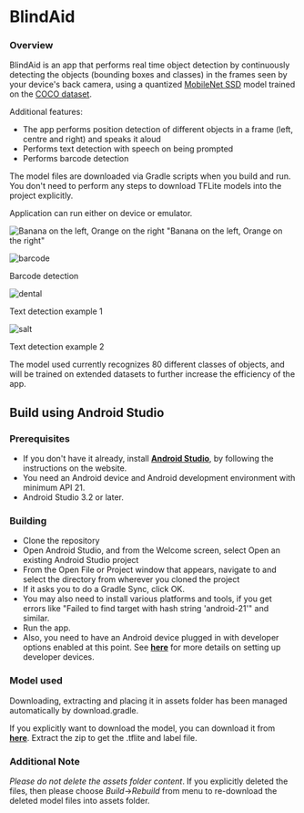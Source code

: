 # BlindAid
### Overview
BlindAid is an app that performs real time object detection by continuously detecting the objects (bounding boxes and classes) in the frames seen by your device's back camera, using a quantized [MobileNet SSD](https://github.com/tensorflow/models/tree/master/research/object_detection) model trained on the [COCO dataset](http://cocodataset.org/).

Additional features:
+ The app performs position detection of different objects in a frame (left, centre and right) and speaks it aloud
+ Performs text detection with speech on being prompted
+ Performs barcode detection

The model files are downloaded via Gradle scripts when you build and run. You don't need to perform any steps to download TFLite models into the project explicitly.

Application can run either on device or emulator.

![Banana on the left, Orange on the right](https://user-images.githubusercontent.com/30727326/60101900-3905da80-977a-11e9-90f3-05ae911a1065.jpeg)
"Banana on the left, Orange on the right"

![barcode](https://user-images.githubusercontent.com/30727326/60102317-0f997e80-977b-11e9-999f-b74a072ddfd5.jpeg)

Barcode detection

![dental](https://user-images.githubusercontent.com/30727326/60104180-8edc8180-977e-11e9-98fa-cafbbea975c8.jpeg)

Text detection example 1

![salt](https://user-images.githubusercontent.com/30727326/60102562-9189a780-977b-11e9-82b3-b805a127313c.jpeg)

Text detection example 2

The model used currently recognizes 80 different classes of objects, and will be trained on extended datasets to further increase the efficiency of the app.

<!-- TODO(b/124116863): Add app screenshot. -->

## Build using Android Studio

### Prerequisites

* If you don't have it already, install **[Android Studio](https://developer.android.com/studio/index.html)**, by following the instructions on the website.
* You need an Android device and Android development environment with minimum API 21.
* Android Studio 3.2 or later.

### Building
* Clone the repository 
* Open Android Studio, and from the Welcome screen, select Open an existing Android Studio project
* From the Open File or Project window that appears, navigate to and select the directory from wherever you cloned the project
* If it asks you to do a Gradle Sync, click OK.
* You may also need to install various platforms and tools, if you get errors like "Failed to find target with hash string 'android-21'" and similar.
* Run the app.
* Also, you need to have an Android device plugged in with developer options enabled at this point. See **[here](https://developer.android.com/studio/run/device)** for more details on setting up developer devices.

### Model used
Downloading, extracting and placing it in assets folder has been managed automatically by download.gradle.

If you explicitly want to download the model, you can download it from **[here](http://storage.googleapis.com/download.tensorflow.org/models/tflite/coco_ssd_mobilenet_v1_1.0_quant_2018_06_29.zip)**. Extract the zip to get the .tflite and label file.

### Additional Note
_Please do not delete the assets folder content_. If you explicitly deleted the files, then please choose *Build*->*Rebuild* from menu to re-download the deleted model files into assets folder.
